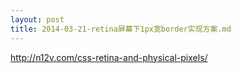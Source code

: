 ```yaml
---
layout: post
title: 2014-03-21-retina屏幕下1px宽border实现方案.md
---
```


http://n12v.com/css-retina-and-physical-pixels/

